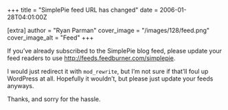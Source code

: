 +++
title = "SimplePie feed URL has changed"
date = 2006-01-28T04:01:00Z

[extra]
author = "Ryan Parman"
cover_image = "/images/128/feed.png"
cover_image_alt = "Feed"
+++

If you’ve already subscribed to the SimplePie blog feed, please update your feed readers to use <http://feeds.feedburner.com/simplepie>.

I would just redirect it with `mod_rewrite`, but I’m not sure if that’ll foul up WordPress at all. Hopefully it wouldn’t, but please just update your feeds anyways.

Thanks, and sorry for the hassle.
